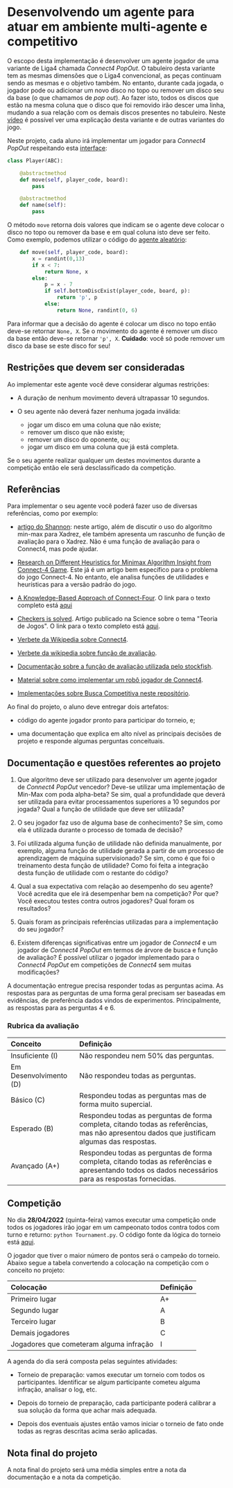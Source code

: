 # Desenvolvendo um agente para atuar em ambiente multi-agente e competitivo

O escopo desta implementação é desenvolver um agente jogador de uma variante de Liga4 chamada *Connect4 PopOut*. O tabuleiro desta variante tem as mesmas dimensões que o Liga4 convencional, as peças continuam sendo as mesmas e o objetivo também. No entanto, durante cada jogada, o jogador pode ou adicionar um novo disco no topo ou remover um disco seu da base (o que chamamos de *pop out*). Ao fazer isto, todos os discos que estão na mesma coluna que o disco que foi removido irão descer uma linha, mudando a sua relação com os demais discos presentes no tabuleiro. Neste [vídeo](https://www.youtube.com/watch?v=Pjmysp7FzGs) é possível ver uma explicação desta variante e de outras variantes do jogo. 


Neste projeto, cada aluno irá implementar um jogador para *Connect4 PopOut* respeitando esta [interface](../code/games/fourinrow_popout/Player.py):

````python
class Player(ABC): 

    @abstractmethod
    def move(self, player_code, board):
        pass

    @abstractmethod
    def name(self):
        pass
````

O método `move` retorna dois valores que indicam se o agente deve colocar o disco no topo ou remover da base e em qual coluna isto deve ser feito. Como exemplo, podemos utilizar o código do [agente aleatório](../code/games/fourinrow_popout/RandomPlayer.py):

````python
    def move(self, player_code, board):
        x = randint(0,13)
        if x < 7:
            return None, x
        else:
            p = x - 7
            if self.bottomDiscExist(player_code, board, p):
                return 'p', p
            else: 
                return None, randint(0, 6)
````

Para informar que a decisão do agente é colocar um disco no topo então deve-se retornar `None, X`. Se o movimento do agente é remover um disco da base então deve-se retornar `'p', X`. **Cuidado**: você só pode remover um disco da base se este disco for seu!

## Restrições que devem ser consideradas

Ao implementar este agente você deve considerar algumas restrições:

* A duração de nenhum movimento deverá ultrapassar 10 segundos. 

* O seu agente não deverá fazer nenhuma jogada inválida: 
    * jogar um disco em uma coluna que não existe; 
    * remover um disco que não existe; 
    * remover um disco do oponente, ou; 
    * jogar um disco em uma coluna que já está completa. 

Se o seu agente realizar qualquer um destes movimentos durante a competição então ele será desclassificado da competição. 

## Referências

Para implementar o seu agente você poderá fazer uso de diversas referências, como por exemplo: 

* [artigo do Shannon](https://archive.computerhistory.org/projects/chess/related_materials/text/2-0%20and%202-1.Programming_a_computer_for_playing_chess.shannon/2-0%20and%202-1.Programming_a_computer_for_playing_chess.shannon.062303002.pdf): neste artigo, além de discutir o uso do algoritmo min-max para Xadrez, ele também apresenta um rascunho de função de avaliação para o Xadrez. Não é uma função de avaliação para o Connect4, mas pode ajudar. 

* [Research on Different Heuristics for Minimax Algorithm Insight from Connect-4 Game](https://pdfs.semanticscholar.org/f323/3fa36a5026b42c7f331a5c98e66aad9d3e8c.pdf). Este já é um artigo bem específico para o problema do jogo Connect-4. No entanto, ele analisa funções de utilidades e heurísticas para a versão padrão do jogo. 

* [A Knowledge-Based Approach of Connect-Four](https://content.iospress.com/articles/icga-journal/icg11-4-10). O link para o texto completo está [aqui](http://www.informatik.uni-trier.de/~fernau/DSL0607/Masterthesis-Viergewinnt.pdf)

* [Checkers is solved](https://www.science.org/doi/10.1126/science.1144079). Artigo publicado na Science sobre o tema "Teoria de Jogos". O link para o texto completo está [aqui](https://www.researchgate.net/publication/231216842_Checkers_Is_Solved).

* [Verbete da Wikipedia sobre Connect4](https://en.wikipedia.org/wiki/Connect_Four).

* [Verbete da wikipedia sobre função de avaliação](https://en.wikipedia.org/wiki/Evaluation_function).

* [Documentação sobre a função de avaliação utilizada pelo stockfish](https://stockfishchess.org/blog/2020/introducing-nnue-evaluation/).

* [Material sobre como implementar um robô jogador de Connect4](http://fbarth.net.br/Connect4-Python/).

* [Implementações sobre Busca Competitiva neste repositório](./code/games/README.md).

Ao final do projeto, o aluno deve entregar dois artefatos: 

* código do agente jogador pronto para participar do torneio, e;

* uma documentação que explica em alto nível as principais decisões de projeto e responde algumas perguntas conceituais. 


## Documentação e questões referentes ao projeto

1. Que algoritmo deve ser utilizado para desenvolver um agente jogador de *Connect4 PopOut* vencedor? Deve-se utilizar uma implementação de Min-Max com poda alpha-beta? Se sim, qual a profundidade que deverá ser utilizada para evitar processamentos superiores a 10 segundos por jogada? Qual a função de utilidade que deve ser utilizada? 

2. O seu jogador faz uso de alguma base de conhecimento? Se sim, como ela é utilizada durante o processo de tomada de decisão? 

3. Foi utilizada alguma função de utilidade não definida manualmente, por exemplo, alguma função de utilidade gerada a partir de um processo de aprendizagem de máquina supervisionado? Se sim, como é que foi o treinamento desta função de utilidade? Como foi feita a integração desta função de utilidade com o restante do código? 

4. Qual a sua expectativa com relação ao desempenho do seu agente? Você acredita que ele irá desempenhar bem na competição? Por que? Você executou testes contra outros jogadores? Qual foram os resultados? 

5. Quais foram as principais referências utilizadas para a implementação do seu jogador? 

6. Existem diferenças significativas entre um jogador de *Connect4* e um jogador de *Connect4 PopOut* em termos de árvore de busca e função de avaliação? É possível utilizar o jogador implementado para o *Connect4 PopOut* em competições de *Connect4* sem muitas modificações? 

A documentação entregue precisa responder todas as perguntas acima. As respostas para as perguntas de uma forma geral precisam ser baseadas em evidências, de preferência dados vindos de experimentos. Principalmente, as respostas para as perguntas 4 e 6.

### Rubrica da avaliação 

| Conceito | Definição |
|:---------|:----------|
| Insuficiente (I) | Não respondeu nem 50% das perguntas. |
| Em Desenvolvimento (D) | Não respondeu todas as perguntas. |
| Básico (C) | Respondeu todas as perguntas mas de forma muito supercial. |
| Esperado (B) | Respondeu todas as perguntas de forma completa, citando todas as referências, mas não apresentou dados que justificam algumas das respostas. |
| Avançado (A+) | Respondeu todas as perguntas de forma completa, citando todas as referências e apresentando todos os dados necessários para as respostas fornecidas. |


## Competição

No dia **28/04/2022** (quinta-feira) vamos executar uma competição onde todos os jogadores irão jogar em um campeonato todos contra todos com turno e returno: `python Tournament.py`. O código fonte da lógica do torneio está [aqui](../code/games/fourinrow_popout/Tournament.py).

O jogador que tiver o maior número de pontos será o campeão do torneio. Abaixo segue a tabela convertendo a colocação na competição com o conceito no projeto:

| Colocação | Definição |
|:---------|:----------|
| Primeiro lugar | A+ |
| Segundo lugar  | A |
| Terceiro lugar | B |
| Demais jogadores | C |
| Jogadores que cometeram alguma infração | I | 

A agenda do dia será composta pelas seguintes atividades: 

* Torneio de preparação: vamos executar um torneio com todos os participantes. Identificar se algum participante cometeu alguma infração, analisar o log, etc. 

* Depois do torneio de preparação, cada participante poderá calibrar a sua solução da forma que achar mais adequada. 

* Depois dos eventuais ajustes então vamos iniciar o torneio de fato onde todas as regras descritas acima serão aplicadas. 

## Nota final do projeto

A nota final do projeto será uma média simples entre a nota da documentação e a nota da competição. 